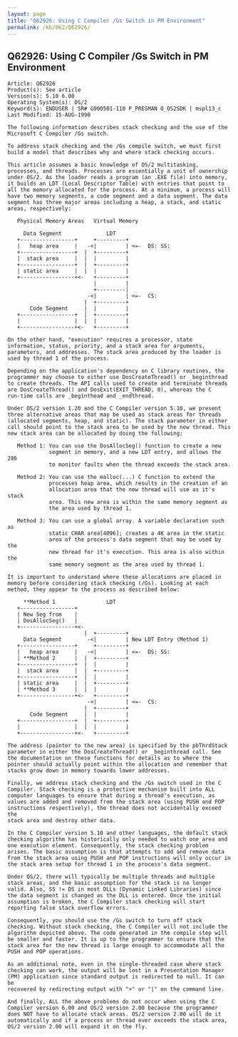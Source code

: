 ```yaml
---
layout: page
title: "Q62926: Using C Compiler /Gs Switch in PM Environment"
permalink: /kb/062/Q62926/
---
```


## Q62926: Using C Compiler /Gs Switch in PM Environment

	Article: Q62926
	Product(s): See article
	Version(s): 5.10 6.00
	Operating System(s): OS/2
	Keyword(s): ENDUSER | SR# G900501-110 P_PRESMAN O_OS2SDK | mspl13_c
	Last Modified: 15-AUG-1990
	
	The following information describes stack checking and the use of the
	Microsoft C Compiler /Gs switch.
	
	To address stack checking and the /Gs compile switch, we must first
	build a model that describes why and where stack checking occurs.
	
	This article assumes a basic knowledge of OS/2 multitasking,
	processes, and threads. Processes are essentially a unit of ownership
	under OS/2. As the loader reads a program (an .EXE file) into memory,
	it builds an LDT (Local Descriptor Table) with entries that point to
	all the memory allocated for the process. At a minimum, a process will
	have two memory segments, a code segment and a data segment. The data
	segment has three major areas including a heap, a stack, and static
	areas, respectively:
	
	   Physical Memory Areas   Virtual Memory
	
	     Data Segment              LDT
	   +-----------------+     +---------+
	   |   heap area     |   -<|         | <=-  DS: SS:
	   +-----------------+  |  +---------+
	   |  stack area     |  |  |         |
	   +-----------------+  |  +---------+
	   | static area     |  |  |         |
	   +-----------------+<-   +---------+
	                           |         |
	                           +---------|
	                         -<|         | <=-  CS:
	                        |  +---------+
	       Code Segment     |  |         |
	   +-----------------+  |  +---------+
	   |                 |  |  |         |
	   +-----------------+<-   +---------+
	
	On the other hand, "execution" requires a processor, state
	information, status, priority, and a stack area for arguments,
	parameters, and addresses. The stack area produced by the loader is
	used by thread 1 of the process.
	
	Depending on the application's dependency on C library routines, the
	programmer may choose to either use DosCreateThread() or _beginthread
	to create threads. The API calls used to create and terminate threads
	are DosCreateThread() and DosExit(EXIT_THREAD, 0), whereas the C
	run-time calls are _beginthead and _endthread.
	
	Under OS/2 version 1.20 and the C Compiler version 5.10, we present
	three alternative areas that may be used as stack areas for threads
	(allocated segments, heap, and static). The stack parameter in either
	call should point to the stack area to be used by the new thread. This
	new stack area can be allocated by doing the following:
	
	   Method 1: You can use the DosAllocSeg() function to create a new
	             segment in memory, and a new LDT entry, and allows the 286
	             to monitor faults when the thread exceeds the stack area.
	
	   Method 2: You can use the malloc(...) C function to extend the
	             processes heap area, which results in the creation of an
	             allocation area that the new thread will use as it's stack
	             area. This new area is within the same memory segment as
	             the area used by thread 1.
	
	   Method 3: You can use a global array. A variable declaration such as
	             static CHAR area[4096]; creates a 4K area in the static
	             area of the process's data segment that may be used by the
	             new thread for it's execution. This area is also within the
	             same memory segment as the area used by thread 1.
	
	It is important to understand where these allocations are placed in
	memory before considering stack checking (/Gs). Looking at each
	method, they appear to the process as described below:
	
	     **Method 1                LDT
	   +-----------------+
	   | New Seg from    |
	   | DosAllocSeg()   |
	   +-----------------+<-
	                        |  +---------+
	     Data Segment        -<|         | New LDT Entry (Method 1)
	   +-----------------+     +---------+
	   |   heap area     |   -<|         | <=-  DS: SS:
	   | **Method 2      |  |  +---------+
	   +-----------------+  |  |         |
	   |  stack area     |  |  +---------+
	   +-----------------+  |  |         |
	   | static area     |  |  +---------+
	   | **Method 3      |  |  |         |
	   +-----------------+<-   +---------+
	                         -<|         | <=-  CS:
	                        |  +---------+
	       Code Segment     |  |         |
	   +-----------------+  |  +---------+
	   |                 |  |  |         |
	   +-----------------+<-   +---------+
	
	The address (pointer to the new area) is specified by the pbThrdStack
	parameter in either the DosCreateThread() or _beginthread call. See
	the documentation on these functions for details as to where the
	pointer should actually point within the allocation and remember that
	stacks grow down in memory towards lower addresses.
	
	Finally, we address stack checking and the /Gs switch used in the C
	Compiler. Stack checking is a protective mechanism built into ALL
	computer languages to ensure that during a thread's execution, as
	values are added and removed from the stack area (using PUSH and POP
	instructions respectively), the thread does not accidentally exceed the
	stack area and destroy other data.
	
	In the C Compiler version 5.10 and other languages, the default stack
	checking algorithm has historically only needed to watch one area and
	one execution element. Consequently, the stack checking problem
	arises. The basic assumption is that attempts to add and remove data
	from the stack area using PUSH and POP instructions will only occur in
	the stack area setup for thread 1 in the process's data segment.
	
	Under OS/2, there will typically be multiple threads and multiple
	stack areas, and the basic assumption for the stack is no longer
	valid. Also, SS != DS in most DLLs (Dynamic Linked Libraries) since
	the data segment is changed as the DLL is entered. Once the initial
	assumption is broken, the C Compiler stack checking will start
	reporting false stack overflow errors.
	
	Consequently, you should use the /Gs switch to turn off stack
	checking. Without stack checking, the C Compiler will not include the
	algorithm depicted above. The code generated in the compile step will
	be smaller and faster. It is up to the programmer to ensure that the
	stack area for the new thread is large enough to accommodate all the
	PUSH and POP operations.
	
	As an additional note, even in the single-threaded case where stack
	checking can work, the output will be lost in a Presentation Manager
	(PM) application since standard output is redirected to null. It can be
	recovered by redirecting output with ">" or "|" on the command line.
	
	And finally, ALL the above problems do not occur when using the C
	Compiler version 6.00 and OS/2 version 2.00 because the programmer
	does NOT have to allocate stack areas. OS/2 version 2.00 will do it
	automatically and if a process or thread ever exceeds the stack area,
	OS/2 version 2.00 will expand it on the fly.

